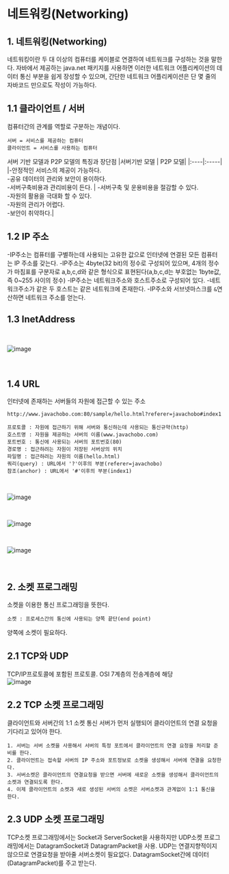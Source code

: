 # 네트워킹(Networking)
## 1. 네트워킹(Networking)
네트워킹이란 두 대 이상의 컴퓨터를 케이블로 연결하여 네트워크를 구성하는 것을 말한다.
자바에서 제공하는 java.net 패키지를 사용하면 이러한 네트워크 어플리케이션의 데이터 통신 부분을 쉽게 장성할 수 있으며, 간단한 네트워크 어플리케이션은 단 몇 줄의 자바코드 만으로도 작성이 가능하다.

## 1.1 클라이언트 / 서버
컴퓨터간의 관계를 역할로 구분하는 개념이다.
```
서버 = 서비스를 제공하는 컴퓨터
클라이언트 = 서비스를 사용하는 컴퓨터
```

서버 기반 모델과 P2P 모델의 특징과 장단점
|서버기반 모델 | P2P 모델|
|:----|:-----|
|-안정적인 서비스의 제공이 가능하다. <br> -공유 데이터의 관리와 보안이 용이하다. <br> -서버구축비용과 관리비용이 든다. | -서버구축 및 운용비용을 절감할 수 있다. <br> -자원의 활용을 극대화 할 수 있다. <br> -자원의 관리가 어렵다. <br> -보안이 취약하다.|

## 1.2 IP 주소
-IP주소는 컴퓨터를 구별하는데 사용되는 고유한 값으로 인터넷에 연결된 모든 컴퓨터는 IP 주소를 갖는다.
-IP주소는 4byte(32 bit)의 정수로 구성되어 있으며, 4개의 정수가 마침표를 구분자로 a,b,c,d와 같은 형식으로 표현된다(a,b,c,d는 부호없는 1byte값, 즉 0~255 사이의 정수)
-IP주소는 네트워크주소와 호스트주소로 구성되어 있다.
-네트워크주소가 같은 두 호스트는 같은 네트워크에 존재한다.
-IP주소와 서브넷마스크를 ```&```연산하면 네트워크 주소를 얻는다.

## 1.3 InetAddress
<br>

![image](https://user-images.githubusercontent.com/62749021/186193911-92956461-c3a1-4fad-bda9-9d504526761d.png)

<br>

## 1.4 URL
인터넷에 존재하는 서버들의 자원에 접근할 수 있는 주소
```
http://www.javachobo.com:80/sample/hello.html?referer=javachobo#index1

프로토콜 : 자원에 접근하기 위해 서버와 통신하는데 사용되는 통신규약(http)
호스트명 : 자원을 제공하는 서버의 이름(www.javachobo.com)
포트번호 : 통신에 사용되는 서버의 포트번호(80)
경로명 : 접근하려는 자원이 저장된 서버상의 위치
파일명 : 접근하려는 자원의 이름(hello.html)
쿼리(query) : URL에서 '?'이후의 부분(referer=javachobo)
참조(anchor) : URL에서 '#'이후의 부분(index1)
```
<br>

![image](https://user-images.githubusercontent.com/62749021/186195136-a8f3207d-dc53-4a04-955b-db5043ca83c9.png)

<br>

![image](https://user-images.githubusercontent.com/62749021/186195233-0152db21-17fe-4050-b30a-5f902db3a939.png)

<br>

![image](https://user-images.githubusercontent.com/62749021/186195357-be4bf5f6-4d95-4c67-8b0d-7b0334afa289.png)

<br>

## 2. 소켓 프로그래밍
소켓을 이용한 통신 프로그래밍을 뜻한다.
```
소켓 : 프로세스간의 통신에 사용되는 양쪽 끝단(end point)
```
양쪽에 소켓이 필요하다.

## 2.1 TCP와 UDP
TCP/IP프로토콜에 포함된 프로토콜. OSI 7계층의 전송계층에 해당
<br>
![image](https://user-images.githubusercontent.com/62749021/186195937-0b417626-a017-4b2f-b972-147076772c11.png)

## 2.2 TCP 소켓 프로그래밍
클라이언트와 서버간의 1:1 소켓 통신
서버가 먼저 실행되어 클라이언트의 연결 요청을 기다리고 있어야 한다.
```
1. 서버는 서버 소켓을 사용해서 서버의 특정 포트에서 클라이언트의 연결 요청을 처리할 준비를 한다.
2. 클라이언트는 접속할 서버의 IP 주소와 포트정보로 소켓을 생성해서 서버에 연결을 요청한다.
3. 서버소켓은 클라이언트의 연결요청을 받으면 서버에 새로운 소켓을 생성해서 클라이언트의 소켓과 연결되도록 한다.
4. 이제 클라이언트의 소켓과 새로 생성된 서버의 소켓은 서버소켓과 관계없이 1:1 통신을 한다.
```

## 2.3 UDP 소켓 프로그래밍
TCP소켓 프로그래밍에서는 Socket과 ServerSocket을 사용하지만 UDP소켓 프로그래밍에서는 DatagramSocket과 DatagramPacket을 사용.
UDP는 연결지향적이지 않으므로 연결요청을 받아줄 서버소켓이 필요없다.
DatagramSocket간에 데이터(DatagramPacket)를 주고 받는다.
